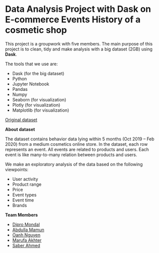 
# Data Analysis Project with Dask on E-commerce Events History of a cosmetic shop

This project is a groupwork with five members. The main purpose of this project is to clean, tidy and make analysis with a big dataset (2GB) using **Dask**. 

The tools that we use are:

- Dask (for the big dataset)
- Python
- Jupyter Notebook
- Pandas 
- Numpy
- Seaborn (for visualization)
- Plotly (for visualization)
- Matplotlib (for visualization)

[Original dataset](https://www.kaggle.com/mkechinov/ecommerce-events-history-in-cosmetics-shop/code)

**About dataset**

The dataset contains behavior data lying within 5 months (Oct 2019 – Feb 2020) from a medium cosmetics online store.
In the dataset, each row represents an event. All events are related to products and users. Each event is like many-to-many relation between products and users.

We make an exploratory analysis of the data based on the following viewpoints:
- User activity 
- Product range
- Price
- Event types
- Event time
- Brands

**Team Members**
- [Dipro Mondal](https://github.com/DiproMondal)
- [Abdulla Mamun](https://github.com/mamun-av)
- [Oanh Nguyen](https://github.com/oanhyenn)
- [Marufa Akhter](https://github.com/MarufaAkhter)
- [Saber Ahmed](https://github.com/s463r)

